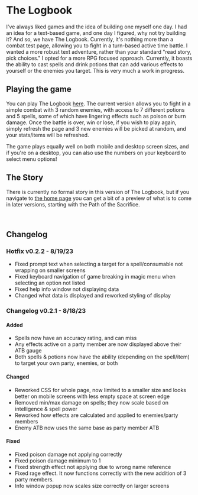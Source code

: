 # The Logbook

I've always liked games and the idea of building one myself one day.
I had an idea for a text-based game, and one day I figured, why not try building it?
And so, we have The Logbook. Currently, it's nothing more than a combat test page, 
allowing you to fight in a turn-based active time battle. I wanted a more robust text adventure, 
rather than your standard "read story, pick choices." I opted for a more 
RPG focused approach. Currently, it boasts the ability to cast spells and 
drink potions that can add various effects to yourself or the enemies you target. 
This is very much a work in progress.

## Playing the game
You can play The Logbook [here](https://flint64.github.io/logbook/combat-test).
The current version allows you to fight in a simple combat with 3 random enemies, with access to 
7 different potions and 5 spells, some of which have lingering
effects such as poison or burn damage. Once the battle is over, win or lose,
if you wish to play again, simply refresh the page and 3 new enemies will
be picked at random, and your stats/items will be refreshed.

The game plays equally well on both mobile and desktop screen sizes, and if
you're on a desktop, you can also use the numbers on your keyboard to select
menu options! 

## The Story
There is currently no formal story in this version of The Logbook, but if
you navigate to [the home page](https://flint64.github.io/logbook/) you
can get a bit of a preview of what is to come in later versions, starting
with the Path of the Sacrifice.

<br>

## Changelog

### Hotfix v0.2.2 - 8/19/23
- Fixed prompt text when selecting a target for a spell/consumable not wrapping on smaller screens
- Fixed keyboard navigation of game breaking in magic menu when selecting an option not listed
- Fixed help info window not displaying data
- Changed what data is displayed and reworked styling of display

### Changelog v0.2.1 - 8/18/23

#### Added
- Spells now have an accuracy rating, and can miss
- Any effects active on a party member are now displayed above their ATB gauge
- Both spells & potions now have the ability (depending on the spell/item) to target your own party, enemies, or both

#### Changed
- Reworked CSS for whole page, now limited to a smaller size and looks better on mobile screens with less empty space at screen edge
- Removed min/max damage on spells; they now scale based on intelligence & spell power
- Reworked how effects are calculated and applied to enemies/party members
- Enemy ATB now uses the same base as party member ATB

#### Fixed
- Fixed poison damage not applying correctly
- Fixed poison damage minimum to 1
- Fixed strength effect not applying due to wrong name reference
- Fixed rage effect. It now functions correctly with the new addition of 3 party members.
- Info window popup now scales size correctly on larger screens
